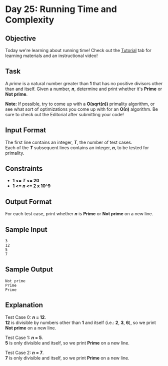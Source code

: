 # Day 25: Running Time and Complexity
## Objective
Today we're learning about running time! Check out the [Tutorial](https://www.hackerrank.com/challenges/30-running-time-and-complexity/tutorial) tab for learning materials and an instructional video!

## Task
A _prime_ is a natural number greater than **1** that has no positive divisors other than and itself. Given a number, **_n_**, determine and print whether it's **Prime** or **Not prime**.

**Note:** If possible, try to come up with a **O(sqrt(_n_))** primality algorithm, or see what sort of optimizations you come up with for an **O(_n_)** algorithm. Be sure to check out the Editorial after submitting your code!

## Input Format

The first line contains an integer, **_T_**, the number of test cases.  
Each of the **_T_** subsequent lines contains an integer, **_n_**, to be tested for primality.

## Constraints
- **1 <= _T_ <= 20**
- **1 <= _n_ <= 2 x  10^9**
## Output Format

For each test case, print whether **_n_** is **Prime** or **Not prime** on a new line.

## Sample Input
```
3
12
5
7
```
## Sample Output
```
Not prime
Prime
Prime
```
## Explanation

Test Case 0: **_n_ = 12**.  
**12** is divisible by numbers other than **1** and itself (i.e.: **2**, **3**, **6**), so we print **Not prime** on a new line.

Test Case 1: **_n_ = 5**.  
**5** is only divisible and itself, so we print **Prime** on a new line.

Test Case 2: **_n_ = 7**.  
**7** is only divisible and itself, so we print **Prime** on a new line.